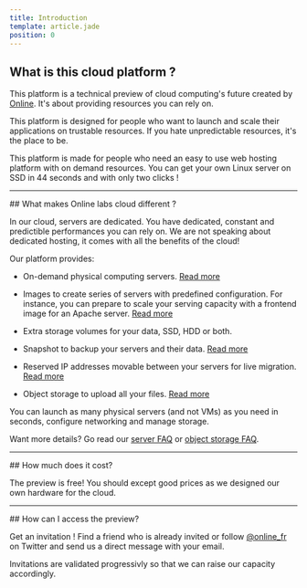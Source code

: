 ```yaml
---
title: Introduction
template: article.jade
position: 0
---
```


## What is this cloud platform ?

This platform is a technical preview of cloud computing's future created by [Online](http://online.net).
It's about providing resources you can rely on.

This platform is designed for people who want to launch and scale their
applications on trustable resources. If you hate unpredictable resources, it's
the place to be.

This platform is made for people who need an easy to use web hosting platform with on demand
resources. You can get your own Linux server on SSD in 44 seconds and with only two clicks !


<hr/>
## What makes Online labs cloud different ?

In our cloud, servers are dedicated. You have dedicated, constant and
predictible performances you can rely on. We are not speaking about dedicated
hosting, it comes with all the benefits of the cloud!

Our platform provides:

- On-demand physical computing servers. [Read more](/howto/create_instance.html)

- Images to create series of servers with predefined configuration. For instance, you can prepare to scale your serving capacity with a frontend image for an Apache server. [Read more](/howto/create_image.html)

- Extra storage volumes for your data, SSD, HDD or both.

- Snapshot to backup your servers and their data. [Read more](/howto/create_snapshot.html)

- Reserved IP addresses movable between your servers for live migration. [Read more](/howto/ip_addresses.html)

- Object storage to upload all your files. [Read more](/howto/s3.html)

You can launch as many physical servers (and not VMs) as you need in seconds, configure networking and manage storage.

Want more details? Go read our [server FAQ](/faq/server_faq.html) or [object
storage FAQ](object_storage_faq.html).

<hr/>
## How much does it cost?

The preview is free! You should except good prices as we designed our own
hardware for the cloud.


<hr/>
## How can I access the preview?

Get an invitation ! Find a friend who is already invited or follow [@online_fr](https://twitter.com/online_fr) on Twitter and send us a direct message with your email.

Invitations are validated progressivly so that we can raise our capacity
accordingly.
